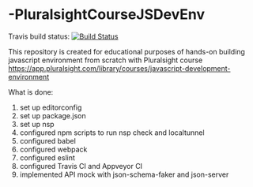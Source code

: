# -PluralsightCourseJSDevEnv
Travis build status: [![Build Status](https://travis-ci.org/RuslanLa/-PluralsightCourseJSDevEnv.svg?branch=master)](https://travis-ci.org/RuslanLa/-PluralsightCourseJSDevEnv)

This repository is created for educational purposes of hands-on building javascript environment from scratch with Pluralsight course https://app.pluralsight.com/library/courses/javascript-development-environment

What is done:
1) set up editorconfig
2) set up package.json
3) set up nsp
4) configured npm scripts to run nsp check and localtunnel
5) configured babel
6) configured webpack
7) configured eslint
8) configured Travis CI and Appveyor CI
9) implemented API mock with json-schema-faker and json-server
